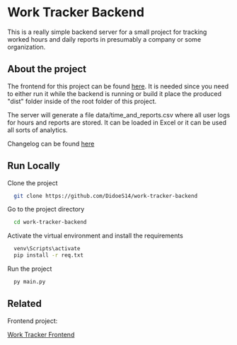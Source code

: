 
# Work Tracker Backend

This is a really simple backend server for a small project for tracking worked hours and daily reports in presumably a company or some organization.


## About the project

The frontend for this project can be found [here](https://github.com/DidoeS14/work-tracker-frontend?tab=readme-ov-file). It is needed since you need to either run it while the backend is running or build it place the produced "dist" folder inside of the root folder of this project.

The server will generate a file data/time_and_reports.csv where all user logs for hours and reports are stored. It can be loaded in Excel or it can be used all sorts of analytics.

Changelog can be found [here](changelog.txt) 
## Run Locally

Clone the project

```bash
  git clone https://github.com/DidoeS14/work-tracker-backend
```

Go to the project directory

```bash
  cd work-tracker-backend
```

Activate the virtual environment and install the requirements

```bash
  venv\Scripts\activate 
  pip install -r req.txt
```
Run the project

```bash
  py main.py
```

## Related

Frontend project:

[Work Tracker Frontend](https://github.com/DidoeS14/work-tracker-frontend?tab=readme-ov-file)

